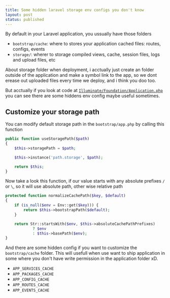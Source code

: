 ```yaml
---
title: Some hidden laravel storage env configs you don't know
layout: post
status: published
---
```


By default in your Laravel application, you ussually have those folders

- `bootstrap/cache`: where to stores your application cached files: routes, configs, events
- `storage/`:  wherer to storage compiled views, cache, session files, logs and upload files, etc

About storage folder when deployment, i acctually just create an folder outside of the application and make a symbol link to the app, so we dont erease out uploaded files every time we deploy, and i think you doo too.

But acctually if you look at code at [`Illuminate/Foundation/Application.php`](https://github.com/laravel/framework/blob/72ea328b456ea570f8823c69f511583aa6234170/src/Illuminate/Foundation/Application.php) you can see there are some hiddens env config maybe useful sometimes.

## Customize your storage path

You can modify default storage path in the `bootstrap/app.php` by calling this function

```php
public function useStoragePath($path)
{
    $this->storagePath = $path;

    $this->instance('path.storage', $path);

    return $this;
}
```

Now take a look this function, if our value starts with any absolute prefixes `/` or `\`, so it will use absolute path, other wise relative path

```php
protected function normalizeCachePath($key, $default)
{
    if (is_null($env = Env::get($key))) {
        return $this->bootstrapPath($default);
    }

    return Str::startsWith($env, $this->absoluteCachePathPrefixes)
            ? $env
            : $this->basePath($env);
}
```

And there are some hidden config if you want to customize the `bootstrap/cache` folder. This will usefull when use want to ship application in some where you don't  have write permission in the application folder xD.

- `APP_SERVICES_CACHE`
- `APP_PACKAGES_CACHE`
- `APP_CONFIG_CACHE`
- `APP_ROUTES_CACHE`
- `APP_EVENTS_CACHE`

